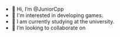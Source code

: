 - 👋 Hi, I’m @JuniorCpp
- 👀 I'm interested in developing games.
- 🌱 I am currently studying at the university.
- 💞️ I’m looking to collaborate on

<!---
JuniorCpp/JuniorCpp is a ✨ special ✨ repository because its `README.md` (this file) appears on your GitHub profile.
You can click the Preview link to take a look at your changes.
--->
